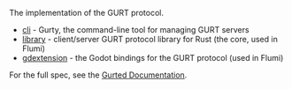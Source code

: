 The implementation of the GURT protocol.

- [cli](./cli) - Gurty, the command-line tool for managing GURT servers
- [library](./library) - client/server GURT protocol library for Rust (the core, used in Flumi)
- [gdextension](./gdextension) - the Godot bindings for the GURT protocol (used in Flumi)

For the full spec, see the [Gurted Documentation](https://docs.gurted.com).